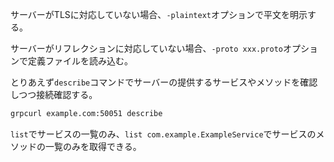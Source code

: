 サーバーがTLSに対応していない場合、`-plaintext`オプションで平文を明示する。

サーバーがリフレクションに対応していない場合、`-proto xxx.proto`オプションで定義ファイルを読み込む。

とりあえず`describe`コマンドでサーバーの提供するサービスやメソッドを確認しつつ接続確認する。

```sh
grpcurl example.com:50051 describe
```

`list`でサービスの一覧のみ、`list com.example.ExampleService`でサービスのメソッドの一覧のみを取得できる。
